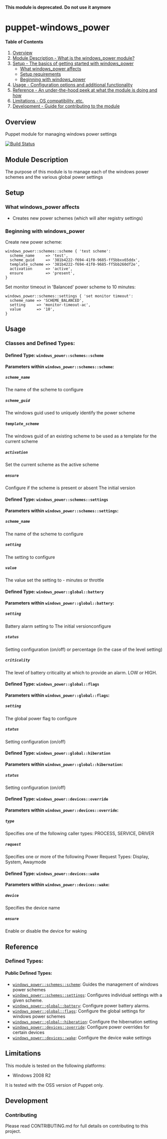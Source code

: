 **This module is deprecated. Do not use it anymore**

# puppet-windows_power

#### Table of Contents

1. [Overview](#overview)
2. [Module Description - What is the windows_power module?](#module-description)
3. [Setup - The basics of getting started with windows_power](#setup)
    * [What windows_power affects](#what-power-affects)
    * [Setup requirements](#setup-requirements)
    * [Beginning with windows_power](#beginning-with-power)
4. [Usage - Configuration options and additional functionality](#usage)
5. [Reference - An under-the-hood peek at what the module is doing and how](#reference)
5. [Limitations - OS compatibility, etc.](#limitations)
6. [Development - Guide for contributing to the module](#development)

## Overview

Puppet module for managing windows power settings

[![Build Status](https://travis-ci.org/voxpupuli/puppet-windows_power.svg?branch=master)](https://travis-ci.org/voxpupuli/puppet-windows_power)
## Module Description

The purpose of this module is to manage each of the windows power schemes and the various global power settings

## Setup

### What windows_power affects

* Creates new power schemes (which will alter registry settings)

### Beginning with windows_power

Create new power scheme:

```puppet
windows_power::schemes::scheme { 'test scheme':
  scheme_name     => 'test',
  scheme_guid     => '381b4222-f694-41f0-9685-ff5bbxx65ddx',
  template_scheme => '381b4222-f694-41f0-9685-ff5bb260df2e',
  activation      => 'active',
  ensure          => 'present',
}
```

Set monitor timeout in 'Balanced' power scheme to 10 minutes:

```puppet
windows_power::schemes::settings { 'set monitor timeout':
  scheme_name => 'SCHEME_BALANCED',
  setting     => 'monitor-timeout-ac',
  value       => '10',
}

```

## Usage

### Classes and Defined Types:

#### Defined Type: `windows_power::schemes::scheme`

**Parameters within `windows_power::schemes::scheme`:**

##### `scheme_name`

The name of the scheme to configure

##### `scheme_guid`

The windows guid used to uniquely identify the power scheme

##### `template_scheme`

The windows guid of an existing scheme to be used as a template for the current scheme

##### `activation`

Set the current scheme as the active scheme

##### `ensure`

Configure if the scheme is present or absent
The initial version

#### Defined Type: `windows_power::schemes::settings`

**Parameters within `windows_power::schemes::settings`:**

##### `scheme_name`

The name of the scheme to configure

##### `setting`

The setting to configure

##### `value`

The value set the setting to - minutes or throttle

#### Defined Type: `windows_power::global::battery`

**Parameters within `windows_power::global::battery`:**

##### `setting`

Battery alarm setting to The initial versionconfigure

##### `status`

Setting configuration (on/off) or percentage (in the case of the level setting)

##### `criticality`

The level of battery criticality at which to provide an alarm. LOW or HIGH.

#### Defined Type: `windows_power::global::flags`

**Parameters within `windows_power::global::flags`:**

##### `setting`

The global power flag to configure

##### `status`

Setting configuration (on/off)

#### Defined Type: `windows_power::global::hiberation`

**Parameters within `windows_power::global::hibernation`:**

##### `status`

Setting configuration (on/off)

#### Defined Type: `windows_power::devices::override`

**Parameters within `windows_power::devices::override`:**

##### `type`

Specifies one of the following caller types: PROCESS, SERVICE, DRIVER

##### `request`

Specifies one or more of the following Power Request Types: Display, System, Awaymode

#### Defined Type: `windows_power::devices::wake`

**Parameters within `windows_power::devices::wake`:**

##### `device`

Specifies the device name

##### `ensure`

Enable or disable the device for waking

## Reference

### Defined Types:

#### Public Defined Types:

* [`windows_power::schemes::scheme`](#define-schemes-scheme): Guides the management of windows power schemes
* [`windows_power::schemes::settings`](#define-schemes-settings): Configures individual settings with a given scheme.
* [`windows_power::global::battery`](#define-global-battery): Configure power battery alarms.
* [`windows_power::global::flags`](#define-global-flags): Configure the global settings for windows power schemes
* [`windows_power::global::hiberation`](#define-global-hibernation): Configure the hibernation setting
* [`windows_power::devices::override`](#define-devices-override): Configure power overrides for certain devices
* [`windows_power::devices::wake`](#define-devices-wake): Configure the device wake settings

## Limitations

This module is tested on the following platforms:

* Windows 2008 R2

It is tested with the OSS version of Puppet only.

## Development

### Contributing

Please read CONTRIBUTING.md for full details on contributing to this project.
